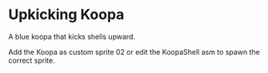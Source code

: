 # Upkicking Koopa

A blue koopa that kicks shells upward.

Add the Koopa as custom sprite 02 or edit the KoopaShell asm to spawn the correct sprite.
